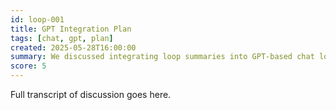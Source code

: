```yaml
---
id: loop-001
title: GPT Integration Plan
tags: [chat, gpt, plan]
created: 2025-05-28T16:00:00
summary: We discussed integrating loop summaries into GPT-based chat logic.
score: 5
---
```


Full transcript of discussion goes here. 
